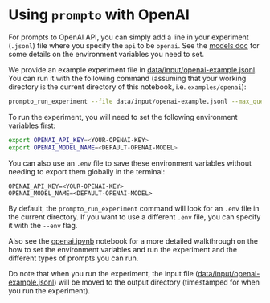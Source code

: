 # Using `prompto` with OpenAI

For prompts to OpenAI API, you can simply add a line in your experiment (`.jsonl`) file where you specify the `api` to be `openai`. See the [models doc](../../docs/models.md#openai) for some details on the environment variables you need to set.

We provide an example experiment file in [data/input/openai-example.jsonl](./data/input/openai-example.jsonl). You can run it with the following command (assuming that your working directory is the current directory of this notebook, i.e. `examples/openai`):
```bash
prompto_run_experiment --file data/input/openai-example.jsonl --max_queries 30
```

To run the experiment, you will need to set the following environment variables first:
```bash
export OPENAI_API_KEY=<YOUR-OPENAI-KEY>
export OPENAI_MODEL_NAME=<DEFAULT-OPENAI-MODEL>
```

You can also use an `.env` file to save these environment variables without needing to export them globally in the terminal:
```
OPENAI_API_KEY=<YOUR-OPENAI-KEY>
OPENAI_MODEL_NAME=<DEFAULT-OPENAI-MODEL>
```

By default, the `prompto_run_experiment` command will look for an `.env` file in the current directory. If you want to use a different `.env` file, you can specify it with the `--env` flag.

Also see the [openai.ipynb](./openai.ipynb) notebook for a more detailed walkthrough on the how to set the environment variables and run the experiment and the different types of prompts you can run.

Do note that when you run the experiment, the input file ([data/input/openai-example.jsonl](./data/input/openai-example.jsonl)) will be moved to the output directory (timestamped for when you run the experiment).
